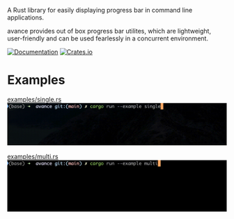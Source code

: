A Rust library for easily displaying progress bar in command line applications.

avance provides out of box progress bar utilites, which are lightweight, user-friendly
and can be used fearlessly in a concurrent environment.

[![Documentation](https://docs.rs/avance/badge.svg)](https://docs.rs/avance/)
[![Crates.io](https://img.shields.io/crates/v/avance.svg)](https://crates.io/crates/avance)

# Examples

[examples/single.rs](examples/single.rs)
<img src="https://github.com/Aubrey-Liu/avance/raw/main/screenshots/single.gif">

[examples/multi.rs](examples/multi.rs)
<img src="https://github.com/Aubrey-Liu/avance/raw/main/screenshots/multi.gif">
